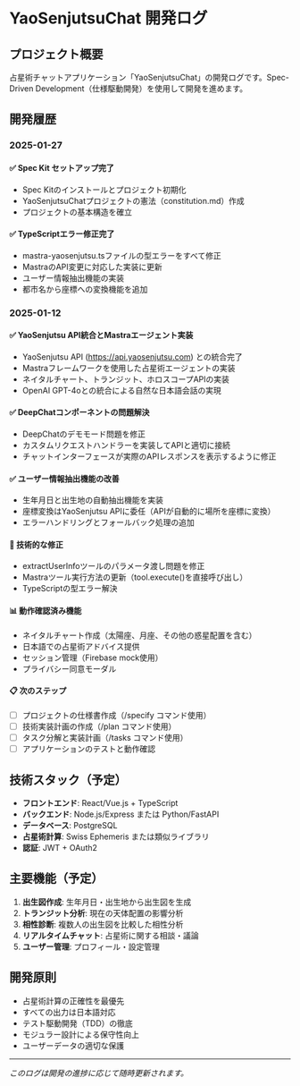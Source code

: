 # YaoSenjutsuChat 開発ログ

## プロジェクト概要
占星術チャットアプリケーション「YaoSenjutsuChat」の開発ログです。Spec-Driven Development（仕様駆動開発）を使用して開発を進めます。

## 開発履歴

### 2025-01-27

#### ✅ Spec Kit セットアップ完了
- Spec Kitのインストールとプロジェクト初期化
- YaoSenjutsuChatプロジェクトの憲法（constitution.md）作成
- プロジェクトの基本構造を確立

#### ✅ TypeScriptエラー修正完了
- mastra-yaosenjutsu.tsファイルの型エラーをすべて修正
- MastraのAPI変更に対応した実装に更新
- ユーザー情報抽出機能の実装
- 都市名から座標への変換機能を追加

### 2025-01-12

#### ✅ YaoSenjutsu API統合とMastraエージェント実装
- YaoSenjutsu API (https://api.yaosenjutsu.com) との統合完了
- Mastraフレームワークを使用した占星術エージェントの実装
- ネイタルチャート、トランジット、ホロスコープAPIの実装
- OpenAI GPT-4oとの統合による自然な日本語会話の実現

#### ✅ DeepChatコンポーネントの問題解決
- DeepChatのデモモード問題を修正
- カスタムリクエストハンドラーを実装してAPIと適切に接続
- チャットインターフェースが実際のAPIレスポンスを表示するように修正

#### ✅ ユーザー情報抽出機能の改善
- 生年月日と出生地の自動抽出機能を実装
- 座標変換はYaoSenjutsu APIに委任（APIが自動的に場所を座標に変換）
- エラーハンドリングとフォールバック処理の追加

#### 🔧 技術的な修正
- extractUserInfoツールのパラメータ渡し問題を修正
- Mastraツール実行方法の更新（tool.execute()を直接呼び出し）
- TypeScriptの型エラー解決

#### 📊 動作確認済み機能
- ネイタルチャート作成（太陽座、月座、その他の惑星配置を含む）
- 日本語での占星術アドバイス提供
- セッション管理（Firebase mock使用）
- プライバシー同意モーダル

#### 📋 次のステップ
- [ ] プロジェクトの仕様書作成（/specify コマンド使用）
- [ ] 技術実装計画の作成（/plan コマンド使用）
- [ ] タスク分解と実装計画（/tasks コマンド使用）
- [ ] アプリケーションのテストと動作確認

## 技術スタック（予定）
- **フロントエンド**: React/Vue.js + TypeScript
- **バックエンド**: Node.js/Express または Python/FastAPI
- **データベース**: PostgreSQL
- **占星術計算**: Swiss Ephemeris または類似ライブラリ
- **認証**: JWT + OAuth2

## 主要機能（予定）
1. **出生図作成**: 生年月日・出生地から出生図を生成
2. **トランジット分析**: 現在の天体配置の影響分析
3. **相性診断**: 複数人の出生図を比較した相性分析
4. **リアルタイムチャット**: 占星術に関する相談・議論
5. **ユーザー管理**: プロフィール・設定管理

## 開発原則
- 占星術計算の正確性を最優先
- すべての出力は日本語対応
- テスト駆動開発（TDD）の徹底
- モジュラー設計による保守性向上
- ユーザーデータの適切な保護

---
*このログは開発の進捗に応じて随時更新されます。*

